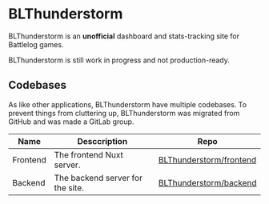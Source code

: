 # BLThunderstorm

BLThunderstorm is an **unofficial** dashboard and stats-tracking site for Battlelog games.

BLThunderstorm is still work in progress and not production-ready.

## Codebases

As like other applications, BLThunderstorm have multiple codebases. To prevent things from cluttering up, BLThunderstorm was migrated from GitHub and was made a GitLab group.

| Name | Desccription | Repo |
| ----- | ------- | ----------- |
| Frontend | The frontend Nuxt server. | [BLThunderstorm/frontend](https://gitlab.com/BLThunderstorm/frontend) |
| Backend | The backend server for the site. | [BLThunderstorm/backend](https://gitlab.com/BLThunderstorm/backend) | 



